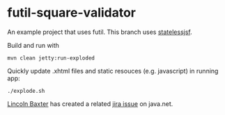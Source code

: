 futil-square-validator
======================

An example project that uses futil. This branch uses [statelessjsf](http://industrieit.com/blog/2011/11/stateless-jsf-high-performance-zero-per-request-memory-overhead/).

Build and run with 

	mvn clean jetty:run-exploded

Quickly update .xhtml files and static resouces (e.g. javascript) in running app:

	./explode.sh

[Lincoln Baxter](https://github.com/lincolnthree) has created a related [jira issue](http://java.net/jira/browse/JAVASERVERFACES_SPEC_PUBLIC-1055) on java.net.
